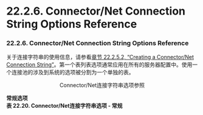 # 22.2.6. Connector/Net Connection String Options Reference

### 22.2.6. Connector/Net Connection String Options Reference

关于连接字符串的使用信息，请参看[章节 22.2.5.2, “Creating a Connector/Net Connection String”]()。第一个表列表选项通常应用在所有的服务器配置中。使用一个连接池的涉及到系统的选项被分割为一个单独的表。

<center>Connector/Net连接字符串选项参照</center>

**常规选项**  
**表 22.20. Connector/Net连接字符串选项 - 常规**

